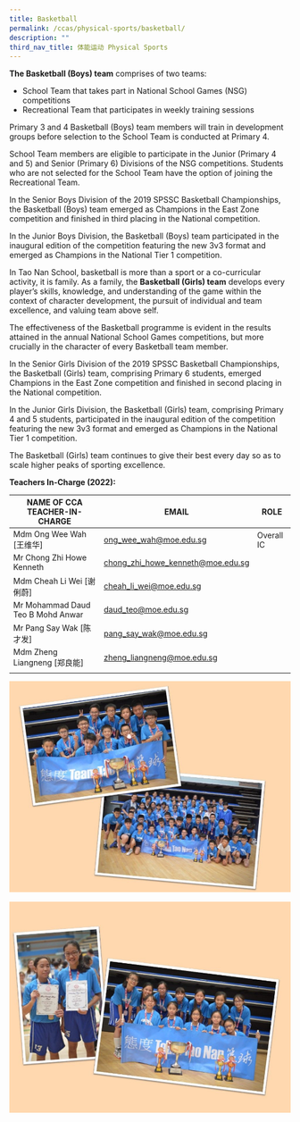 ```yaml
---
title: Basketball
permalink: /ccas/physical-sports/basketball/
description: ""
third_nav_title: 体能运动 Physical Sports
---
```


**The Basketball (Boys) team** comprises of two teams:
* School Team that takes part in National School Games (NSG) competitions
* Recreational Team that participates in weekly training sessions

Primary 3 and 4 Basketball (Boys) team members will train in development groups before selection to the School Team is conducted at Primary 4.

School Team members are eligible to participate in the Junior (Primary 4 and 5) and Senior (Primary 6) Divisions of the NSG competitions. Students who are not selected for the School Team have the option of joining the Recreational Team.

In the Senior Boys Division of the 2019 SPSSC Basketball Championships, the Basketball (Boys) team emerged as Champions in the East Zone competition and finished in third placing in the National competition.

In the Junior Boys Division, the Basketball (Boys) team participated in the inaugural edition of the competition featuring the new 3v3 format and emerged as Champions in the National Tier 1 competition.

In Tao Nan School, basketball is more than a sport or a co-curricular activity, it is family. As a family, the **Basketball (Girls) team** develops every player’s skills, knowledge, and understanding of the game within the context of character development, the pursuit of individual and team excellence, and valuing team above self.

The effectiveness of the Basketball programme is evident in the results attained in the annual National School Games competitions, but more crucially in the character of every Basketball team member.

In the Senior Girls Division of the 2019 SPSSC Basketball Championships, the Basketball (Girls) team, comprising Primary 6 students, emerged Champions in the East Zone competition and finished in second placing in the National competition.

In the Junior Girls Division, the Basketball (Girls) team, comprising Primary 4 and 5 students, participated in the inaugural edition of the competition featuring the new 3v3 format and emerged as Champions in the National Tier 1 competition.

The Basketball (Girls) team continues to give their best every day so as to scale higher peaks of sporting excellence.

**Teachers In-Charge (2022):**

| NAME OF CCA<br>TEACHER-IN-CHARGE | EMAIL | ROLE |
|---|---|---|
| Mdm Ong Wee Wah [王维华] | ong_wee_wah@moe.edu.sg | Overall IC |
| Mr Chong Zhi Howe Kenneth | chong_zhi_howe_kenneth@moe.edu.sg |   |
| Mdm Cheah Li Wei [谢俐蔚] | cheah_li_wei@moe.edu.sg |   |
| Mr Mohammad Daud Teo B Mohd Anwar | daud_teo@moe.edu.sg |   |
| Mr Pang Say Wak [陈才发] | pang_say_wak@moe.edu.sg |   |
| Mdm Zheng Liangneng [郑良能] | zheng_liangneng@moe.edu.sg |   |
| | | |

![](/images/Slide11.jpg)

![](/images/Slide12.jpg)